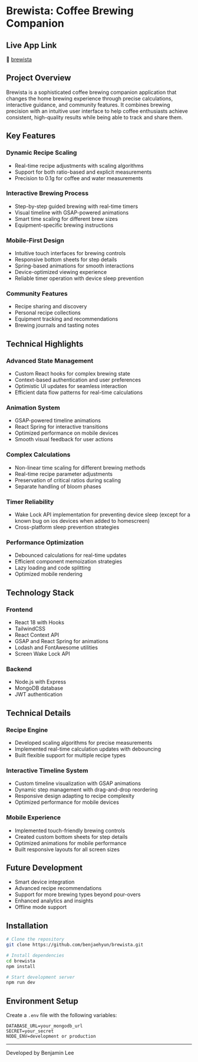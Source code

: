 # Brewista: Coffee Brewing Companion

## Live App Link

🔗 [brewista](https://brewista-9c2f976eb426.herokuapp.com/)

## Project Overview

Brewista is a sophisticated coffee brewing companion application that changes the home brewing experience through precise calculations, interactive guidance, and community features. It combines brewing precision with an intuitive user interface to help coffee enthusiasts achieve consistent, high-quality results while being able to track and share them.

## Key Features

### Dynamic Recipe Scaling 
- Real-time recipe adjustments with scaling algorithms
- Support for both ratio-based and explicit measurements
- Precision to 0.1g for coffee and water measurements

### Interactive Brewing Process
- Step-by-step guided brewing with real-time timers
- Visual timeline with GSAP-powered animations
- Smart time scaling for different brew sizes
- Equipment-specific brewing instructions

### Mobile-First Design
- Intuitive touch interfaces for brewing controls
- Responsive bottom sheets for step details
- Spring-based animations for smooth interactions
- Device-optimized viewing experience
- Reliable timer operation with device sleep prevention

### Community Features
- Recipe sharing and discovery
- Personal recipe collections
- Equipment tracking and recommendations
- Brewing journals and tasting notes

## Technical Highlights

### Advanced State Management
- Custom React hooks for complex brewing state
- Context-based authentication and user preferences
- Optimistic UI updates for seamless interaction
- Efficient data flow patterns for real-time calculations

### Animation System
- GSAP-powered timeline animations
- React Spring for interactive transitions
- Optimized performance on mobile devices
- Smooth visual feedback for user actions

### Complex Calculations
- Non-linear time scaling for different brewing methods
- Real-time recipe parameter adjustments
- Preservation of critical ratios during scaling
- Separate handling of bloom phases

### Timer Reliability
- Wake Lock API implementation for preventing device sleep (except for a known bug on ios devices when added to homescreen)
- Cross-platform sleep prevention strategies

### Performance Optimization
- Debounced calculations for real-time updates
- Efficient component memoization strategies
- Lazy loading and code splitting
- Optimized mobile rendering

## Technology Stack

### Frontend
- React 18 with Hooks
- TailwindCSS
- React Context API
- GSAP and React Spring for animations
- Lodash and FontAwesome utilities
- Screen Wake Lock API 

### Backend
- Node.js with Express
- MongoDB database
- JWT authentication

## Technical Details

### Recipe Engine
- Developed scaling algorithms for precise measurements
- Implemented real-time calculation updates with debouncing
- Built flexible support for multiple recipe types

### Interactive Timeline System
- Custom timeline visualization with GSAP animations
- Dynamic step management with drag-and-drop reordering
- Responsive design adapting to recipe complexity
- Optimized performance for mobile devices

### Mobile Experience
- Implemented touch-friendly brewing controls
- Created custom bottom sheets for step details
- Optimized animations for mobile performance
- Built responsive layouts for all screen sizes

## Future Development

- Smart device integration
- Advanced recipe recommendations
- Support for more brewing types beyond pour-overs
- Enhanced analytics and insights
- Offline mode support

## Installation

```bash
# Clone the repository
git clone https://github.com/benjaehyun/brewista.git

# Install dependencies
cd brewista
npm install

# Start development server
npm run dev
```

## Environment Setup
Create a `.env` file with the following variables:
```
DATABASE_URL=your_mongodb_url
SECRET=your_secret
NODE_ENV=development or production
```



---

Developed by Benjamin Lee

